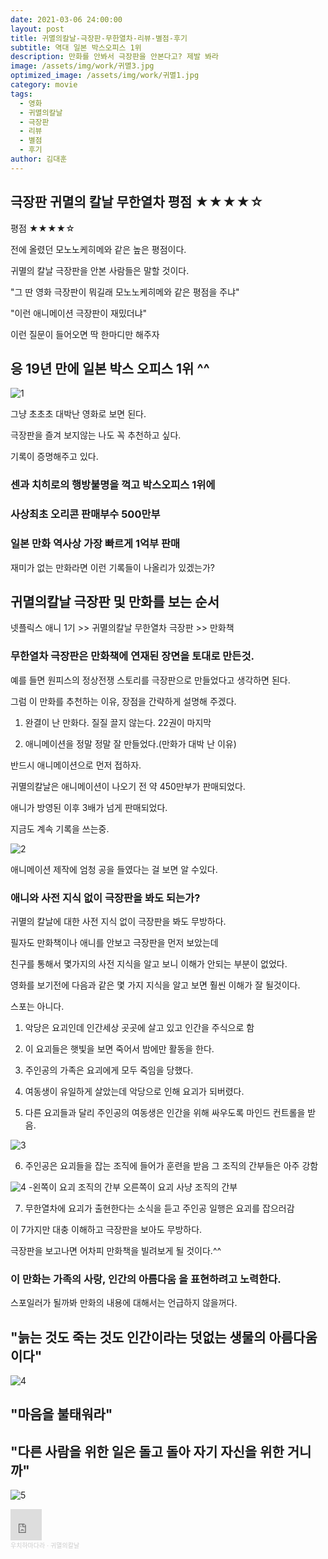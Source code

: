 ```yaml
---
date: 2021-03-06 24:00:00
layout: post
title: 귀멸의칼날-극장판-무한열차-리뷰-별점-후기
subtitle: 역대 일본 박스오피스 1위 
description: 만화를 안봐서 극장판을 안본다고? 제발 봐라
image: /assets/img/work/귀멸3.jpg
optimized_image: /assets/img/work/귀멸1.jpg
category: movie
tags:
  - 영화
  - 귀멸의칼날
  - 극장판
  - 리뷰
  - 별점
  - 후기
author: 김대훈
---
```


## 극장판 귀멸의 칼날 무한열차 평점 ★★★★☆

평점 ★★★★☆

전에 올렸던 모노노케히메와 같은 높은 평점이다.

귀멸의 칼날 극장판을 안본 사람들은 말할 것이다.

"그 딴 영화 극장판이 뭐길래 모노노케히메와 같은 평점을 주냐"

"이런 애니메이션 극장판이 재밌더냐"

이런 질문이 들어오면 딱 한마디만 해주자

## 응 19년 만에 일본 박스 오피스 1위 ^^

![1](../assets/img/work/귀멸2.jpg)

그냥 초초초 대박난 영화로 보면 된다.

극장판을 즐겨 보지않는 나도 꼭 추천하고 싶다.

기록이 증명해주고 있다.

### 센과 치히로의 행방불명을 꺽고 박스오피스 1위에

### 사상최초 오리콘 판매부수 500만부

### 일본 만화 역사상 가장 빠르게 1억부 판매

재미가 없는 만화라면 이런 기록들이 나올리가 있겠는가?


## 귀멸의칼날 극장판 및 만화를 보는 순서

넷플릭스 애니 1기 >> 귀멸의칼날 무한열차 극장판 >> 만화책

### 무한열차 극장판은 만화책에 연재된 장면을 토대로 만든것.

예를 들면 원피스의 정상전쟁 스토리를 극장판으로 만들었다고 생각하면 된다.

그럼 이 만화를 추천하는 이유, 장점을 간략하게 설명해 주겠다.

1. 완결이 난 만화다. 질질 끌지 않는다. 22권이 마지막

2. 애니메이션을 정말 정말 잘 만들었다.(만화가 대박 난 이유)

반드시 애니메이션으로 먼저 접하자.

귀멸의칼날은 애니메이션이 나오기 전 약 450만부가 판매되었다.

애니가 방영된 이후 3배가 넘게 판매되었다.

지금도 계속 기록을 쓰는중.

![2](../assets/img/work/귀멸5.gif)

애니메이션 제작에 엄청 공을 들였다는 걸 보면 알 수있다.

### 애니와 사전 지식 없이 극장판을 봐도 되는가?

귀멸의 칼날에 대한 사전 지식 없이 극장판을 봐도 무방하다.

필자도 만화책이나 애니를 안보고 극장판을 먼저 보았는데

친구를 통해서 몇가지의 사전 지식을 알고 보니 이해가 안되는 부분이 없었다.

영화를 보기전에 다음과 같은 몇 가지 지식을 알고 보면 훨씬 이해가 잘 될것이다.

스포는 아니다.

1. 악당은 요괴인데 인간세상 곳곳에 살고 있고 인간을 주식으로 함

2. 이 요괴들은 햇빛을 보면 죽어서 밤에만 활동을 한다.

3. 주인공의 가족은 요괴에게 모두 죽임을 당했다.

4. 여동생이 유일하게 살았는데 악당으로 인해 요괴가 되버렸다.

5. 다른 요괴들과 달리 주인공의 여동생은 인간을 위해 싸우도록 마인드 컨트롤을 받음.

![3](../assets/img/work/귀멸6.jpg)


6. 주인공은 요괴들을 잡는 조직에 들어가 훈련을 받음 그 조직의 간부들은 아주 강함

![4](../assets/img/work/귀멸1.jpg)
-왼쪽이 요괴 조직의 간부 오른쪽이 요괴 사냥 조직의 간부

7. 무한열차에 요괴가 출현한다는 소식을 듣고 주인공 일행은 요괴를 잡으러감

이 7가지만 대충 이해하고 극장판을 보아도 무방하다.

극장판을 보고나면 어차피 만화책을 빌려보게 될 것이다.^^

### 이 만화는 가족의 사랑, 인간의 아름다움 을 표현하려고 노력한다.

스포일러가 될까봐 만화의 내용에 대해서는 언급하지 않을꺼다.



## "늙는 것도 죽는 것도 인간이라는 덧없는 생물의 아름다움 이다"
![4](../assets/img/work/귀멸3.jpg)
## "마음을 불태워라"



## "다른 사람을 위한 일은 돌고 돌아 자기 자신을 위한 거니까"
![5](../assets/img/work/귀멸7.jpg)




<iframe width="50" height="50" scrolling="no" frameborder="no" allow="autoplay" src="https://w.soundcloud.com/player/?url=https%3A//api.soundcloud.com/playlists/1220188381&color=%23ff5500&auto_play=true&hide_related=false&show_comments=true&show_user=true&show_reposts=false&show_teaser=true&visual=true"></iframe><div style="font-size: 10px; color: #cccccc;line-break: anywhere;word-break: normal;overflow: hidden;white-space: nowrap;text-overflow: ellipsis; font-family: Interstate,Lucida Grande,Lucida Sans Unicode,Lucida Sans,Garuda,Verdana,Tahoma,sans-serif;font-weight: 100;"><a href="https://soundcloud.com/yummunq8p768" title="우치하마다라" target="_blank" style="color: #cccccc; text-decoration: none;">우치하마다라</a> · <a href="https://soundcloud.com/yummunq8p768/sets/okurixlh7xzf" title="귀멸의칼날" target="_blank" style="color: #cccccc; text-decoration: none;">귀멸의칼날</a></div>